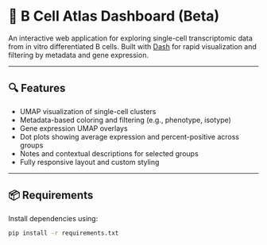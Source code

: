 # 🧬 B Cell Atlas Dashboard (Beta)

An interactive web application for exploring single-cell transcriptomic data from in vitro differentiated B cells. Built with [Dash](https://plotly.com/dash/) for rapid visualization and filtering by metadata and gene expression.


---

## 🔍 Features

- UMAP visualization of single-cell clusters
- Metadata-based coloring and filtering (e.g., phenotype, isotype)
- Gene expression UMAP overlays
- Dot plots showing average expression and percent-positive across groups
- Notes and contextual descriptions for selected groups
- Fully responsive layout and custom styling

---

## 📦 Requirements

Install dependencies using:

```bash
pip install -r requirements.txt
